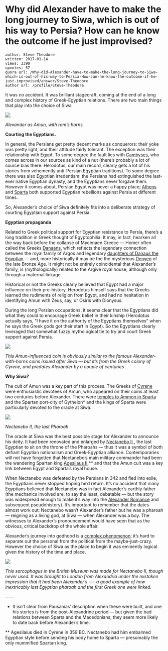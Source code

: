 # Why did Alexander have to make the long journey to Siwa, which is out of his way to Persia? How can he know the outcome if he just improvised?

	author: Steve Theodore
	written: 2017-01-14
	views: 3390
	upvotes: 57
	quora url: /Why-did-Alexander-have-to-make-the-long-journey-to-Siwa-which-is-out-of-his-way-to-Persia-How-can-he-know-the-outcome-if-he-just-improvised/answer/Steve-Theodore
	author url: /profile/Steve-Theodore


It was no accident. It was brilliant stagecraft, coming at the end of a long and complex history of Greek-Egyptian relations. There are two main things that play into the choice of Siwa

![](https://qph.fs.quoracdn.net/main-qimg-1e1817bcab06afcccbb5da74837d015e-c)

_Alexander as Amun, with ram’s horns._ 

__Courting the Egyptians.__ 

In general, the Persians get pretty decent marks as conquerors: their yoke was pretty light, and their attitude fairly tolerant. The exception was their relationship with Egypt. To some degree the fault lies with [Cambyses](https://en.wikipedia.org/wiki/Cambyses_II), who comes across in our sources as kind of a nut (there’s probably a lot of source bias there: Herodotus, our main record, clearly gets a lot of his stories from vehemently anti-Persian Egyptian traditions). To some degree there was also Egyptian irredentism: the Persians had extinguished the last-ever native Egyptian dynasty, and the Egyptians never forgave them. However it comes about, Persian Egypt was never a happy place; [Athens](https://www.academia.edu/234203/The_rebellion_of_Inaros_against_Artaxerxes_I_and_the_Athenian_Disaster_in_Egypt_) and [Sparta](http://www.livius.org/articles/person/agesilaus-ii/) both supported Egyptian rebellions against Persia at different times.

So, Alexander’s choice of Siwa definitely fits into a deliberate strategy of courting Egyptian support against Persia.

__Egyptian propaganda__ 

Related to Greek political support for Egyptian resistance to Persia, there’s a long tradition in Greek thought of Egyptophilia. It may, in fact, hearken all the way back before the collapse of Mycenaen Greece — Homer often called the Greeks [Danaans](http://messagenetcommresearch.com/myths/ppt/Danaans_1.html), which reflects the legendary connection between the royal family of Argos and legendary [daughters of Danaus the Egyptian](http://mythics.info/english/mythology/danaiden_en.htm) — and, more historically it may be the the mysterious [Denyen](https://en.wikipedia.org/wiki/Denyen) of the late Bronze Age. It might not be entirely coincidental that Alexander’s family, is (mythologically) related to the Argive royal house, although only through a maternal linkage.

Historical or not the Greeks clearly believed that Egypt had a major influence on their pre-history. Herodotus himself says that the Greeks learned the rudiments of religion from Egypt, and had no hesitation in identifying Amun with Zeus, say, or Osiris with Dionysus.

During the long Persian occupations, it seems clear that the Egyptians did what they could to encourage Greek belief in their kinship (Herodotus actually says, “I have it on the authority of the Egyptians themselves” when he says the Greek gods got their start in Egypt). So the Egyptians clearly leveraged that somewhat fuzzy mythological tie to try and court Greek support against Persia.

![](https://qph.fs.quoracdn.net/main-qimg-addccb43c86e80e04fd1acba31a9dc85-c)

_This Amun-influenced coin is obviously similar to the famous Alexander-with-horns coins issued after Siwa — but it’s from the Greek colony of Cyrene, and predates Alexander by a couple of centuries_ 

__Why Siwa?__ 

The cult of Amun was a key part of this process. The Greeks of [Cyrene](https://en.wikipedia.org/wiki/Cyrene,_Libya) were enthusiastic devotees of Amun, who appeared on their coins at least two centuries before Alexander. There were [temples to Ammon in Sparta](http://www.theoi.com/Text/Pausanias3B.html) and the Spartan port-city of Gytheion* and the kings of Sparta were particularly devoted to the oracle at Siwa.

![](https://qph.fs.quoracdn.net/main-qimg-44cf1af50b5dd4ba75505a8b4de069d1)

_Nectanebo II, the last Pharoah_ 

The oracle at Siwa was the best possible stage for Alexander to announce his deity. It had been renovated and enlarged by [Nectanebo II ](http://www.livius.org/articles/person/nectanebo-ii/), the last Egyptian to sit on the throne of the Pharoahs — thus it was a symbol of both defiant Egyptian nationalism and Greek-Egyptian alliance. Contemporaries will not have forgotten that Nectanebo’s main military commander had been the wandering Spartan king [Agesilaus II](http://www.livius.org/articles/person/agesilaus-ii/),** and that the Amun cult was a key link between Egypt and Sparta’s royal house.

When Nectanebo was defeated by the Persians in 342 and fled into exile, the Egyptians never stopped hoping he’d return. It’s no accident that many Egyptians believed that Nectanebo was in fact Alexander’s earthly father (the mechanics involved are, to say the least, debatable — but the story was widespread enough to make it’s way into the [Alexander Romance](http://www.attalus.org/translate/alexander1a.html) and subsequent pseudohistory). It’s important to remember that the dates almost work out: Nectanebo wasn’t Alexander’s father but he was a pharoah — reigning as a living god, at Siwa — when Alexander was a boy. The witnesses to Alexander’s pronouncement would have seen that as the obvious, critical backdrop of the whole affair.

Alexander’s journey into godhood is a [complex phenomenon](https://www.quora.com/To-which-religion-did-Alexander-the-Great-belong/answer/Steve-Theodore); it’s hard to separate out the personal from the political from the maybe-just-crazy. However the choice of Siwa as the place to begin it was eminently logical given the history of the time and place.

![](https://qph.fs.quoracdn.net/main-qimg-57e9cbbe01cfaa67a269422133688e1e-c)

_This sarcophagus in the British Museum was made for Nectanebo II, though never used. It was brought to London from Alexandria under the mistaken impression that it had been Alexander’s —- a good example of how inextricably last Egyptian pharoah and the first Greek one were linked._ 

——
* It isn’t clear from Pausanias’ description when these were built, and one his stories is from the post-Alexandrine period — but given the bad relations between Sparta and the Macedonians, they seem more likely to date back before Alexander’s time.

** Agesilaius died in Cyrene in 359 BC. Nectanebo had him embalmed Egyptian style before sending his body home to Sparta — presumably the only mummified Spartan king.

